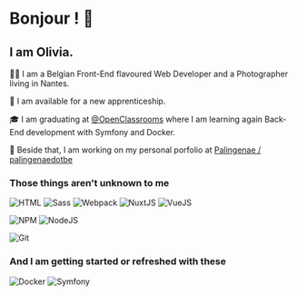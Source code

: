# Bonjour ! 👋

## I am Olivia.

:woman_technologist: I am a Belgian Front-End flavoured Web Developer and a Photographer living in Nantes.

🌱 I am available for a new apprenticeship.

🎓 I am graduating at [@OpenClassrooms](https://github.com/OpenClassrooms) where I am learning again Back-End development with Symfony and Docker.

🔭 Beside that, I am working on my personal porfolio at [Palingenae / palingenaedotbe](https://github.com/Palingenae/palingenaedotbe)


### Those things aren't unknown to me
![HTML](https://img.shields.io/badge/-HTML5-E34F26?style=flat-square&logo=html5&logoColor=white)
![Sass](https://img.shields.io/badge/-Sass-CC6699?style=flat-square&logo=sass&logoColor=white)
![Webpack](https://img.shields.io/badge/-Webpack-8DD6F9?style=flat-square&logo=webpack&logoColor=white)
![NuxtJS](https://img.shields.io/badge/-Nuxtjs-00C58E?style=flat-square&logo=nuxt.js&logoColor=white)
![VueJS](https://img.shields.io/badge/-Vuejs-4FC08D?style=flat-square&logo=vue.js&logoColor=white)

![NPM](https://img.shields.io/badge/-NPM-CB3837?style=flat-square&logo=npm&logoColor=white)
![NodeJS](https://img.shields.io/badge/-Nodejs-43853d?style=flat-square&logo=Node.js&logoColor=white)

![Git](https://img.shields.io/badge/-Git-F05032?style=flat-square&logo=git&logoColor=white)


### And I am getting started or refreshed with these
![Docker](https://img.shields.io/badge/-Docker-46a2f1?style=flat-square&logo=docker&logoColor=white)
![Symfony](https://img.shields.io/badge/-Symfony-000000?style=flat-square&logo=symfony&logoColor=white)
